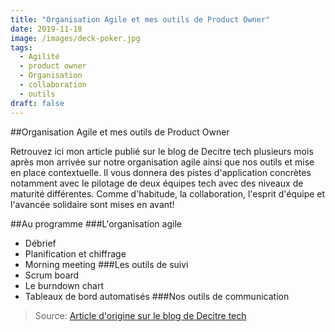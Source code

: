 ```yaml
---
title: "Organisation Agile et mes outils de Product Owner"
date: 2019-11-18
image: /images/deck-poker.jpg
tags:
  - Agilité
  - product owner
  - Organisation
  - collaboration
  - outils
draft: false
---
```


##Organisation Agile et mes outils de Product Owner

Retrouvez ici mon article publié sur le blog de Decitre tech plusieurs mois après mon arrivée sur notre organisation agile ainsi que nos outils et mise en place contextuelle.
Il vous donnera des pistes d'application concrètes notamment avec le pilotage de deux équipes tech avec des niveaux de maturité différentes. 
Comme d'habitude, la collaboration, l'esprit d'équipe et l'avancée solidaire sont mises en avant!
<!-- excerpt -->

##Au programme
###L'organisation agile
- Débrief
- Planification et chiffrage
- Morning meeting
###Les outils de suivi
- Scrum board
- Le burndown chart
- Tableaux de bord automatisés
###Nos outils de communication

> Source: [Article d'origine sur le blog de Decitre tech](https://tech.decitre.fr/posts/notre-organisation-agile-et-mes-outils-de-product-owner)
